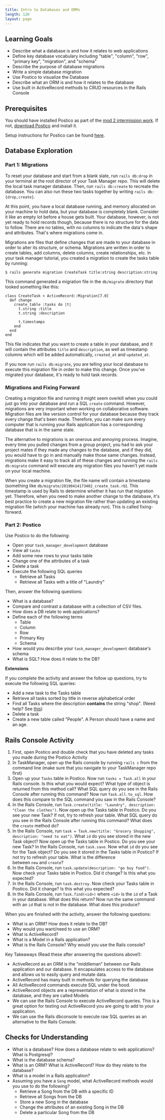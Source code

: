 ```yaml
---
title: Intro to Databases and ORMs
length: 120
layout: page
---
```


## Learning Goals

- Describe what a database is and how it relates to web applications
- Define key database vocabulary including "table", "column", "row", "primary key", "migration", and "schema"
- Describe the purpose of database migrations
- Write a simple database migration
- Use Postico to visualize the Database
- Describe what an ORM is and how it relates to the database
- Use built in ActiveRecord methods to CRUD resources in the Rails Console

## Prerequisites

You should have installed Postico as part of the [mod 2 intermission work](../intermission_work). If not, [download Postico](https://eggerapps.at/postico/) and install it. 

Setup instructions for Postico can be found [here](./setting_up_postico).

## Database Exploration

### Part 1: Migrations

To reset your database and start from a blank slate, run `rails db:drop` in your terminal at the root director of your Task Manager repo. This will delete the local task manager database. Then, run `rails db:create` to recreate the database. You can also run these two tasks together by writing `rails db:{drop,create}`. 

At this point, you have a local database running, and memory allocated on your machine to hold data, but your database is completely blank. Consider it like an empty lot before a house gets built. Your database, however, is not yet ready to hold records though, because there is no structure for the data to follow. There are no tables, with no columns to indicate the data's shape and attributes. That's where migrations come in. 

Migrations are files that define changes that are made to your database in order to alter its structure, or schema. Migrations are written in order to create tables, add columns, delete columns, create relationships, etc. In your task manager tutorial, you created a migration to create the tasks table by running:

```
$ rails generate migration CreateTask title:string description:string
```

This command generated a migration file in the `db/migrate` directory that looked something like this:

```
class CreateTask < ActiveRecord::Migration[7.0]
  def change
    create_table :tasks do |t|
      t.string :title
      t.string :description

      t.timestamps
    end
  end
end
```

This file indicates that you want to create a table in your database, and it will contain the attributes `title` and `description`, as well as timestamp columns which will be added automatically, `created_at` and `updated_at`. 

If you now run `rails db:migrate`, you are telling your local database to execute this migration file in order to make this change. Once you've migrated your database, it's ready to hold task records. 

### Migrations and Fixing Forward

Creating a migration file and running it might seem overkill when you could just go into your database and run a SQL `create` command. However, migrations are very important when working on collaborative software. Migration files are like version control for your database because they track every change that's been made. Therefore, you can make sure every computer that is running your Rails application has a corresponding database that is in the same state. 

The alternative to migrations is an onerous and annoying process. Imagine, every time you pulled changes from a group project, you had to ask your project mates if they made any changes to the database, and if they did, you would have to go in and manually make those same changes. Instead, migrations make it easy to track all of these changes and running the `rails db:migrate` command will execute any migration files you haven't yet made on your local machine. 

When you create a migration file, the file name will contain a timestamp (something like `db/migrate/20190414173402_create_task.rb`). This timestamp is used by Rails to determine whether it has run that migration yet. Therefore, when you need to make another change to the database, it's best practice to create a new migration file rather than updating an existing migration file (which your machine has already run). This is called fixing-forward. 

### Part 2: Postico

Use Postico to do the following:

- Open your `task_manager_development` database
- View all `tasks`
- Add some new rows to your tasks table
- Change one of the attributes of a task
- Delete a task
- Execute the following SQL queries
    - Retrieve all Tasks
    - Retrieve all Tasks with a title of "Laundry"

Then, answer the following questions:

- What is a database?
- Compare and contrast a database with a collection of CSV files.
- How does a DB relate to web applications?
- Define each of the following terms
    - Table
    - Column
    - Row
    - Primary Key
    - Schema
- How would you describe your `task_manager_development` database's schema
- What is SQL? How does it relate to the DB?

**Extensions**

If you complete the activity and answer the follow up questions, try to execute the following SQL queries:

- Add a new task to the Tasks table
- Retrieve all tasks sorted by title in reverse alphabetical order
- Find all Tasks where the description **contains** the string "shop". (Need help? See [this](https://www.postgresql.org/docs/8.3/functions-matching.html))
- Delete a task
- Create a new table called "People". A Person should have a name and an age.

## Rails Console Activity

1. First, open Postico and double check that you have deleted any tasks you made during the Postico Activity
2. In TaskManager, open up the Rails console by running `rails c` from the command line (make sure that you navigate to your TaskManager repo first)
3. Open up your `Tasks` table in Postico. Now run `tasks = Task.all` in your Rails console. Is this what you would expect? What type of object is returned from this method call? What SQL query do you see in the Rails Console after running this command? Now run `Task.all.to_sql`. How does this compare to the SQL command you saw in the Rails Console?
4. In the Rails Console, run `Task.create(title: "Laundry", description: "Clean the clothes")`. Now open up the Tasks table in Postico. Do you see your new Task? If not, try to refresh your table. What SQL query do you see in the Rails Console after running this command? What does the `create` method do?
5. In the Rails Console, run `task = Task.new(title: "Grocery Shopping", description: "need to eat")`. What `id` do you see stored in the new Task object? Now open up the Tasks table in Postico. Do you see your new Task? In the Rails Console, run `task.save`. Now what `id` do you see for the Task object? Do you see it stored in the Tasks table in Postico? If not try to refresh your table. What is the difference between `new` and `create`?
6. In the Rails Console, run `task.update(description: "go buy food")`. Now check your Tasks table in Postico. Did it change? Is this what you expected?
7. In the Rails Console, run `task.destroy`. Now check your Tasks table in Postico. Did it change? Is this what you expected?
8. In the Rails Console, run `Task.find(<id>)` where `<id>` is the `id` of a Task in your database. What does this return? Now run the same command with an `id` that is not in the database. What does this produce?

When you are finished with the activity, answer the following questions:

- What is an ORM? How does it relate to the DB?
- Why would you want/need to use an ORM?
- What is ActiveRecord?
- What is a Model in a Rails application?
- What is the Rails Console? Why would you use the Rails console?

Key Takeaways (Read these after answering the questions above!):

- ActiveRecord as an ORM is the "middleman" between our Rails application and our database. It encapsulates access to the database and allows us to easily query and mutate data.
- ActiveRecord has many built in methods for querying the database
- All ActiveRecord commands execute SQL under the hood.
- ActiveRecord objects are a representation of what is stored in the database, and they are called Models
- We can use the Rails Console to execute ActiveRecord queries. This is a great option for testing out ActiveRecord you are going to add to your application.
- We can use the Rails dbconsole to execute raw SQL queries as an alternative to the Rails Console. 


## Checks for Understanding

- What is a database? How does a database relate to web applications? What is Postgresql?
- What is the database schema?
- What is an ORM? What is ActiveRecord? How do they relate to the database?
- What is a model in a Rails application?
- Assuming you have a `Song` model, what ActiveRecord methods would you use to do the following?
    - Retrieve a Song from the DB with a specific ID
    - Retrieve all Songs from the DB
    - Store a new Song in the database
    - Change the attributes of an existing Song in the DB
    - Delete a particular Song from the DB
